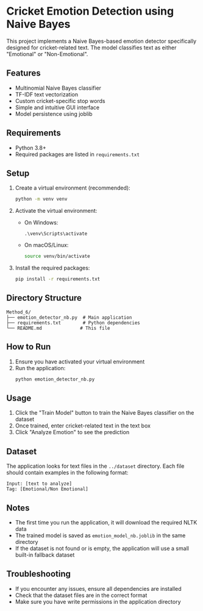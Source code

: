 # Cricket Emotion Detection using Naive Bayes

This project implements a Naive Bayes-based emotion detector specifically designed for cricket-related text. The model classifies text as either "Emotional" or "Non-Emotional".

## Features

- Multinomial Naive Bayes classifier
- TF-IDF text vectorization
- Custom cricket-specific stop words
- Simple and intuitive GUI interface
- Model persistence using joblib

## Requirements

- Python 3.8+
- Required packages are listed in `requirements.txt`

## Setup

1. Create a virtual environment (recommended):
   ```bash
   python -m venv venv
   ```

2. Activate the virtual environment:
   - On Windows:
     ```
     .\venv\Scripts\activate
     ```
   - On macOS/Linux:
     ```bash
     source venv/bin/activate
     ```

3. Install the required packages:
   ```bash
   pip install -r requirements.txt
   ```

## Directory Structure

```
Method_6/
├── emotion_detector_nb.py  # Main application
├── requirements.txt        # Python dependencies
└── README.md              # This file
```

## How to Run

1. Ensure you have activated your virtual environment
2. Run the application:
   ```bash
   python emotion_detector_nb.py
   ```

## Usage

1. Click the "Train Model" button to train the Naive Bayes classifier on the dataset
2. Once trained, enter cricket-related text in the text box
3. Click "Analyze Emotion" to see the prediction

## Dataset

The application looks for text files in the `../dataset` directory. Each file should contain examples in the following format:

```
Input: [text to analyze]
Tag: [Emotional/Non Emotional]
```

## Notes

- The first time you run the application, it will download the required NLTK data
- The trained model is saved as `emotion_model_nb.joblib` in the same directory
- If the dataset is not found or is empty, the application will use a small built-in fallback dataset

## Troubleshooting

- If you encounter any issues, ensure all dependencies are installed
- Check that the dataset files are in the correct format
- Make sure you have write permissions in the application directory
